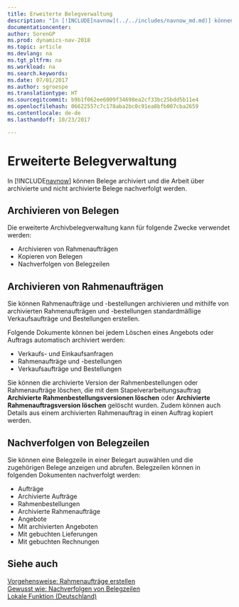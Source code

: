 ```yaml
---
title: Erweiterte Belegverwaltung
description: "In [!INCLUDE[navnow](../../includes/navnow_md.md)] können Belege archiviert und die Arbeit über archivierte und nicht archivierte Belege nachverfolgt werden."
documentationcenter: 
author: SorenGP
ms.prod: dynamics-nav-2018
ms.topic: article
ms.devlang: na
ms.tgt_pltfrm: na
ms.workload: na
ms.search.keywords: 
ms.date: 07/01/2017
ms.author: sgroespe
ms.translationtype: HT
ms.sourcegitcommit: b9b1f062ee6009f34698ea2cf33bc25bdd5b11e4
ms.openlocfilehash: 06622557c7c178aba2bc0c91ea8bfb007cba2659
ms.contentlocale: de-de
ms.lasthandoff: 10/23/2017

---
```

# <a name="enhanced-document-management"></a>Erweiterte Belegverwaltung
In [!INCLUDE[navnow](../../includes/navnow_md.md)] können Belege archiviert und die Arbeit über archivierte und nicht archivierte Belege nachverfolgt werden.  

## <a name="archiving-documents"></a>Archivieren von Belegen  
 Die erweiterte Archivbelegverwaltung kann für folgende Zwecke verwendet werden:  

- Archivieren von Rahmenaufträgen  
- Kopieren von Belegen  
- Nachverfolgen von Belegzeilen  

## <a name="archiving-blanket-orders"></a>Archivieren von Rahmenaufträgen  
Sie können Rahmenaufträge und -bestellungen archivieren und mithilfe von archivierten Rahmenaufträgen und -bestellungen standardmäßige Verkaufsaufträge und Bestellungen erstellen.  

Folgende Dokumente können bei jedem Löschen eines Angebots oder Auftrags automatisch archiviert werden:  

- Verkaufs- und Einkaufsanfragen  
- Rahmenaufträge und -bestellungen  
- Verkaufsaufträge und Bestellungen  

Sie können die archivierte Version der Rahmenbestellungen oder Rahmenaufträge löschen, die mit dem Stapelverarbeitungsauftrag **Archivierte Rahmenbestellungsversionen löschen** oder **Archivierte Rahmenauftragsversion löschen** gelöscht wurden. Zudem können auch Details aus einem archivierten Rahmenauftrag in einen Auftrag kopiert werden.  

## <a name="tracking-document-lines"></a>Nachverfolgen von Belegzeilen  
Sie können eine Belegzeile in einer Belegart auswählen und die zugehörigen Belege anzeigen und abrufen. Belegzeilen können in folgenden Dokumenten nachverfolgt werden:  

- Aufträge  
- Archivierte Aufträge  
- Rahmenbestellungen  
- Archivierte Rahmenaufträge  
- Angebote  
- Mit archivierten Angeboten  
- Mit gebuchten Lieferungen  
- Mit gebuchten Rechnungen  

## <a name="see-also"></a>Siehe auch  
 [Vorgehensweise: Rahmenaufträge erstellen](../../sales-how-to-create-blanket-sales-orders.md)   
 [Gewusst wie: Nachverfolgen von Belegzeilen](how-to-track-document-lines.md)   
 [Lokale Funktion (Deutschland)](germany-local-functionality.md)

